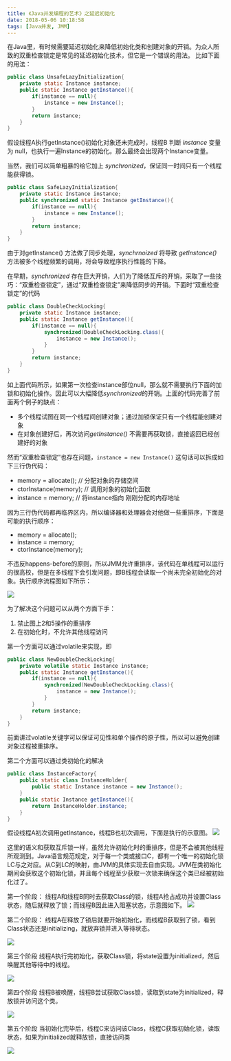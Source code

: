 ```yaml
---
title: 《Java并发编程的艺术》之延迟初始化
date: 2018-05-06 10:18:58
tags: [Java并发, JMM]
---
```


在Java里，有时候需要延迟初始化来降低初始化类和创建对象的开销。为众人所致的双重检查锁定是常见的延迟初始化技术，但它是一个错误的用法。
比如下面的用法：
```java
public class UnsafeLazyInitialization{
    private static Instance instance;
    public static Instance getInstance(){
        if(instance == null){
            instance = new Instance();    
        }
        return instance;
    }
}
```
假设线程A执行getInstance()初始化对象还未完成时，线程B 判断 *instance* 变量为 null，也执行一遍Instance的初始化。那么最终会出现两个Instance变量。


当然，我们可以简单粗暴的给它加上 *synchronized*，保证同一时间只有一个线程能获得锁。
```java
public class SafeLazyInitialization{
    private static Instance instance;
    public synchronized static Instance getInstance(){
        if(instance == null){
            instance = new Instance();    
        }
        return instance;
    }
}
```
由于对getInstance() 方法做了同步处理，*synchrnoized* 将导致 *getInstance()* 方法被多个线程频繁的调用，将会导致程序执行性能的下降。

在早期，*synchronized* 存在巨大开销，人们为了降低互斥的开销，采取了一些技巧：“双重检查锁定”，通过“双重检查锁定”来降低同步的开销。下面时“双重检查锁定”的代码
```java
public class DoubleCheckLocking{
    private static Instance instance;
    public static Instance getInstance(){
        if(instance == null){
            synchronized(DoubleCheckLocking.class){
                instance = new Instance();
            }
        }
        return instance;
    }
}
```
如上面代码所示，如果第一次检查instance部位null，那么就不需要执行下面的加锁和初始化操作。因此可以大幅降低*synchronized*的开销。上面的代码完善了前面两个例子的缺点：
* 多个线程试图在同一个线程间创建对象；通过加锁保证只有一个线程能创建对象
* 在对象创建好后，再次访问*getInstance()* 不需要再获取锁，直接返回已经创建好的对象

然而“双重检查锁定”也存在问题，```instance = new Instance()``` 这句话可以拆成如下三行伪代码：

* memory = allocate(); // 分配对象的存储空间
* ctorInstance(memory); // 调用对象的初始化函数
* instance = memory; // 将instance指向 刚刚分配的内存地址

因为三行伪代码都再临界区内，所以编译器和处理器会对他做一些重排序，下面是可能的执行顺序：

* memory = allocate();
* instance = memory;
* ctorInstance(memory);

不违反happens-before的原则，所以JMM允许重排序，该代码在单线程可以运行的很高校，但是在多线程下会引发问题，即B线程会读取一个尚未完全初始化的对象。执行顺序流程图如下所示：

![](https://blog-1252749790.file.myqcloud.com/JavaConcurrent/problem_doublechecklocking.png)


为了解决这个问题可以从两个方面下手：
1. 禁止图上2和5操作的重排序
2. 在初始化时，不允许其他线程访问

第一个方面可以通过volatile来实现，即
```java
public class NewDoubleCheckLocking{
    private volatile static Instance instance;
    public static Instance getInstance(){
        if(instance == null){
            synchronized(NewDoubleCheckLocking.class){
                instance = new Instance();
            }
        }
        return instance;
    }
}
```
前面讲过volatile关键字可以保证可见性和单个操作的原子性，所以可以避免创建对象过程被重排序。


第二个方面可以通过类初始化的解决
```java
public class InstanceFactory{
    public static class InstanceHolder{
        public static Instance instance = new Instance();
    }
    public static Instance getInstance(){
        return InstanceHolder.instance;
    }
}
```
假设线程A初次调用getInstance，线程B也初次调用，下面是执行的示意图。
![](https://blog-1252749790.file.myqcloud.com/JavaConcurrent/init_conflict.png)

这里的语义和获取互斥锁一样，虽然允许初始化时的重排序，但是不会被其他线程所观测到。Java语言规范规定，对于每一个类或接口C，都有一个唯一的初始化锁LC与之对应。从C到LC的映射，由JVM的具体实现去自由实现。JVM在类初始化期间会获取这个初始化锁，并且每个线程至少获取一次锁来确保这个类已经被初始化过了。

第一个阶段：
线程A和线程B同时去获取Class的锁，线程A抢占成功并设置Class状态，随后就释放了锁；而线程B因此进入阻塞状态，示意图如下。
![](https://blog-1252749790.file.myqcloud.com/JavaConcurrent/init_phase1.png)

第二个阶段：
线程A在释放了锁后就要开始初始化，而线程B获取到了锁，看到Class状态还是initializing，就放弃锁并进入等待状态。

![](https://blog-1252749790.file.myqcloud.com/JavaConcurrent/init_phase2.png)

第三个阶段
线程A执行完初始化，获取Class锁，将state设置为initialized，然后唤醒其他等待中的线程。

![](https://blog-1252749790.file.myqcloud.com/JavaConcurrent/init_phase3.png)

第四个阶段
线程B被唤醒，线程B尝试获取Class锁，读取到state为initialized，释放锁并访问这个类。

![](https://blog-1252749790.file.myqcloud.com/JavaConcurrent/init_phase4.png)

第五个阶段
当初始化完毕后，线程C来访问该Class，线程C获取初始化锁，读取状态，如果为initialized就释放锁，直接访问类

![](https://blog-1252749790.file.myqcloud.com/JavaConcurrent/init_phase5.png)